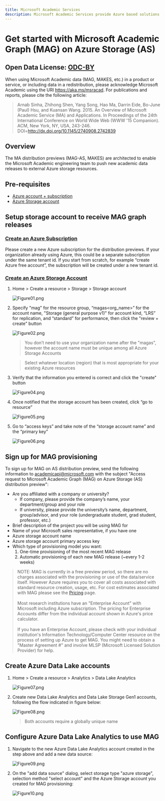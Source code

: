 ```yaml
---
title: Microsoft Academic Services
description: Microsoft Academic Services provide Azure based solutions for interacting with the Microsoft Academic Graph, a comprehensive, heterogeneous graph of the worlds scientific publications
---
```

# Get started with Microsoft Academic Graph (MAG) on Azure Storage (AS)

## Open Data License: [ODC-BY](https://opendatacommons.org/licenses/by/1.0/)

When using Microsoft Academic data (MAG, MAKES, etc.) in a product or service, or including data in a redistribution, please acknowledge Microsoft Academic using the URI https://aka.ms/msracad. For publications and reports, please cite the following article:

> Arnab Sinha, Zhihong Shen, Yang Song, Hao Ma, Darrin Eide, Bo-June (Paul) Hsu, and Kuansan Wang. 2015. An Overview of Microsoft Academic Service (MA) and Applications. In Proceedings of the 24th International Conference on World Wide Web (WWW '15 Companion). ACM, New York, NY, USA, 243-246. DOI=http://dx.doi.org/10.1145/2740908.2742839

## Overview

The MA distribution previews (MAG-AS, MAKES) are architected to enable the Microsoft Academic engineering team to push new academic data releases to external Azure storage resources.

## Pre-requisites

- [Azure account + subscription](https://azure.microsoft.com/en-us/get-started)
- [Azure Storage account](https://docs.microsoft.com/en-us/azure/storage/)

## Setup storage account to receive MAG graph releases

### [Create an Azure Subscription](https://azure.microsoft.com/en-us/get-started)

Please create a new Azure subscription for the distribution previews. If your organization already using Azure, this could be a separate subscription under the same tenant id. If you start from scratch, for example “create Azure free account”, the subscription will be created under a new tenant id.

### [Create an Azure Storage Account](https://docs.microsoft.com/en-us/azure/storage/common/storage-quickstart-create-account?tabs=portal)

1. Home > Create a resource > Storage > Storage account

    ![Figure01.png](Figure01.png)

1. Specify "mag" for the resource group, “magas<org_name>” for the account name, "Storage (general purpose v1)" for account kind, “LRS” for replication, and “standard” for performance, then click the "review + create" button

    ![Figure02.png](Figure02.png)

    > You don’t need to use your organization name after the "magas", however the account name must be unique among all Azure Storage Accounts

    > Select whatever location (region) that is most appropriate for your existing Azure resources

1. Verify that the information you entered is correct and click the "create" button

    ![Figure04.png](Figure04.png)

1. Once notified that the storage account has been created, click “go to resource”

    ![Figure05.png](Figure05.png)

1. Go to “access keys” and take note of the “storage account name” and the “primary key”

    ![Figure06.png](Figure06.png)

## Sign up for MAG provisioning

To sign up for MAG on AS distribution preview, send the following information to <a href="mailto:academicapi@microsoft.com?subject=Access request to Microsoft Academic Graph (MAG) on Azure Storage (AS) distribution preview">academicapi@microsoft.com</a> with the subject "Access request to Microsoft Academic Graph (MAG) on Azure Storage (AS) distribution preview":

- Are you affiliated with a company or university?
  - If company, please provide the company’s name, your department/group and your role
  - If university, please provide the university’s name, department, group/advisor, and your role (undergraduate student, grad student, professor, etc.)
- Brief description of the project you will be using MAG for
- Name of your Microsoft sales representative, if you have one
- Azure storage account name
- Azure storage account primary access key
- Which type of provisioning model you want:
  1. One-time provisioning of the most recent MAG release
  1. Automatic provisioning of each new MAG release (~every 1-2 weeks)

 > NOTE: MAG is currently in a free preview period, so there are no charges associated with the provisioning or use of the data/service itself. However Azure requires you to cover all costs associated with standard resource creation, usage, etc. For cost estimates associated with MAG please see the [Pricing](../resources/pricing.md) page. <br/><br/>Most research institutions have an "Enterprise Account" with Microsoft including Azure subscription. The pricing for Enterprise Accounts differ from the individual account shown in Azure's price calculator. <br/><br/>If you have an Enterprise Account, please check with your individual institution's Information Technology/Computer Center resource on the process of setting up Azure to get MAG. You might need to obtain a "Master Agreement #" and involve MLSP (Microsoft Licensed Solution Provider) for help.

## Create Azure Data Lake accounts

1. Home > Create a resource > Analytics > Data Lake Analytics

    ![Figure07.png](Figure07.png)

1. Create new Data Lake Analytics and Data Lake Storage Gen1 accounts, following the flow indicated in figure below:

    ![Figure08.png](Figure08.png)

    > Both accounts require a globally unique name

## Configure Azure Data Lake Analytics to use MAG

1. Navigate to the new Azure Data Lake Analytics account created in the step above and add a new data source:

   ![Figure09.png](Figure09.png)

1. On the "add data source" dialog, select storage type "azure storage", selection method "select account" and the Azure Storage account you created for MAG provisioning:

   ![Figure10.png](Figure10.png)
